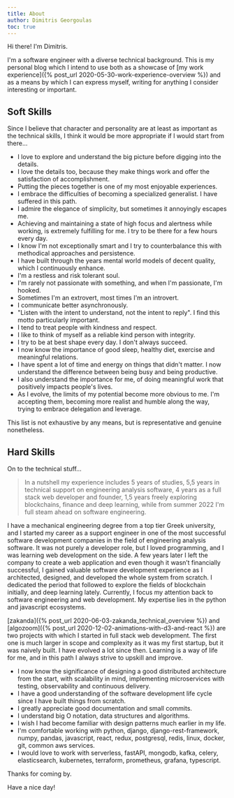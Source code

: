 ```yaml
---
title: About
author: Dimitris Georgoulas
toc: true
---
```


Hi there! I'm Dimitris.

I'm a software engineer with a diverse technical background. This is my personal blog which I intend to use both as a showcase of
[my work experience]({% post_url 2020-05-30-work-experience-overview %}) and as
a means by which I can express myself, writing for anything I consider interesting or important.

## Soft Skills
Since I believe that character and personality are at least as important as the technical skills, I think it would be more appropriate
if I would start from there...

- I love to explore and understand the big picture before digging into the details.
- I love the details too, because they make things work and offer the satisfaction of accomplishment.
- Putting the pieces together is one of my most enjoyable experiences.
- I embrace the difficulties of becoming a specialized generalist. I have suffered in this path.
- I admire the elegance of simplicity, but sometimes it annoyingly escapes me.
- Achieving and maintaining a state of high focus and alertness while working, is extremely fulfilling for me. I try to be there for a few hours every day.
- I know I'm not exceptionally smart and I try to counterbalance this with methodical approaches and persistence.
- I have built through the years mental world models of decent quality, which I continuously enhance.
- I'm a restless and risk tolerant soul.
- I'm rarely not passionate with something, and when I'm passionate, I'm hooked.
- Sometimes I'm an extrovert, most times I'm an introvert.
- I communicate better asynchronously.
- "Listen with the intent to understand, not the intent to reply". I find this motto particularly important.
- I tend to treat people with kindness and respect.
- I like to think of myself as a reliable kind person with integrity.
- I try to be at best shape every day. I don't always succeed.
- I now know the importance of good sleep, healthy diet, exercise and meaningful relations.
- I have spent a lot of time and energy on things that didn't matter. I now understand the difference between being busy and being productive.
- I also understand the importance for me, of doing meaningful work that positively impacts people's lives.
- As I evolve, the limits of my potential become more obvious to me.
I'm accepting them, becoming more realist and humble along the way, trying to embrace delegation and leverage.

This list is not exhaustive by any means, but is representative and genuine nonetheless.

## Hard Skills
On to the technical stuff...

>In a nutshell my experience includes 5 years of studies, 5,5 years in technical support on engineering analysis software,
>4 years as a full stack web developer and founder,
>1,5 years freely exploring blockchains, finance and deep learning, while from summer 2022 I'm full steam ahead on software engineering.

I have a mechanical engineering degree from a
top tier Greek university, and I started my career as a support engineer in one of the most successful software
development companies in the field of engineering analysis software. It was not purely a developer role,
but I loved programming, and I was learning web development on the side.
A few years later I left the company to create a web application and even though it wasn’t financially successful,
I gained valuable software development experience as I architected, designed, and developed the whole system from scratch.
I dedicated the period that followed to explore the fields of blockchain initially, and deep learning lately.
Currently, I focus my attention back to software engineering and web development.
My expertise lies in the python and javascript ecosystems.

[zakanda]({% post_url 2020-06-03-zakanda_technical_overview %}) and
[algozoom]({% post_url 2020-12-02-animations-with-d3-and-react %}) are two projects with which I started in full
stack web development. The first one is much larger in scope and complexity as it was my first startup,
but it was naively built. I have evolved a lot since then. Learning is a way of life for me,
and in this path I always strive to upskill and improve.

- I now know the significance of designing a good distributed architecture from the start, with scalability in mind,
implementing microservices with testing, observability and continuous delivery.
- I have a good understanding of the software development life cycle since I have built things from scratch.
- I greatly appreciate good documentation and small commits.
- I understand big O notation, data structures and algorithms.
- I wish I had become familiar with design patterns much earlier in my life.
- I'm comfortable working with
python, django, django-rest-framework, numpy, pandas, javascript, react, redux, postgresql, redis, linux, docker, git, common aws services.
- I would love to work with
serverless, fastAPI, mongodb, kafka, celery, elasticsearch, kubernetes, terraform, prometheus, grafana, typescript.

Thanks for coming by.

Have a nice day!